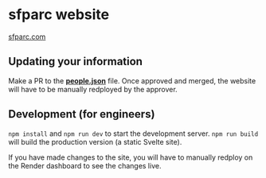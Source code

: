 # sfparc website

[sfparc.com](https://sfparc.com)

## Updating your information

Make a PR to the [**people.json**](static/people.json) file. Once approved and merged, the website will have to be manually redployed by the approver.

## Development (for engineers)

`npm install` and `npm run dev` to start the development server. `npm run build` will build the production version (a static Svelte site).

If you have made changes to the site, you will have to manually redploy on the Render dashboard to see the changes live.